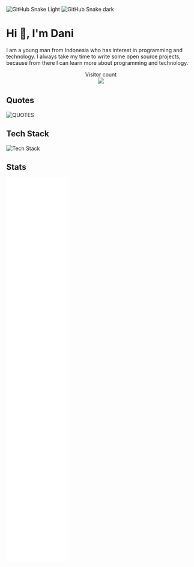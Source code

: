 ![GitHub Snake Light](https://raw.githubusercontent.com/ademr0/ademr0/snake/github-snake.svg#gh-light-mode-only)
![GitHub Snake dark](https://raw.githubusercontent.com/ademr0/ademr0/snake/github-snake-dark.svg#gh-dark-mode-only)

# Hi 👋, I'm Dani

I am a young man from Indonesia who has interest in programming and technology. I always take my time to write some open source projects, because from there I can learn more about programming and technology.

<p align="center"> 
  Visitor count<br>
  <img src="https://profile-counter.glitch.me/ademr0/count.svg" />
</p>

## Quotes
![QUOTES](https://quotier.vercel.app/quote)

## Tech Stack

![Tech Stack](https://skillicons.dev/icons?i=go,rust,dart,cpp,c,nodejs,ts,js,python,solidity,wasm,cmake,html,css,sass,tailwindcss,svelte,react,remix,flutter,deno,docker,kubernetes,aws,gcp,firebase,cloudflare,netlify,vercel,nginx,mongodb,postgresql,redis,graphql,git,github,gitlab&theme=dark)

## Stats

![Metrics](github-metrics.svg)

